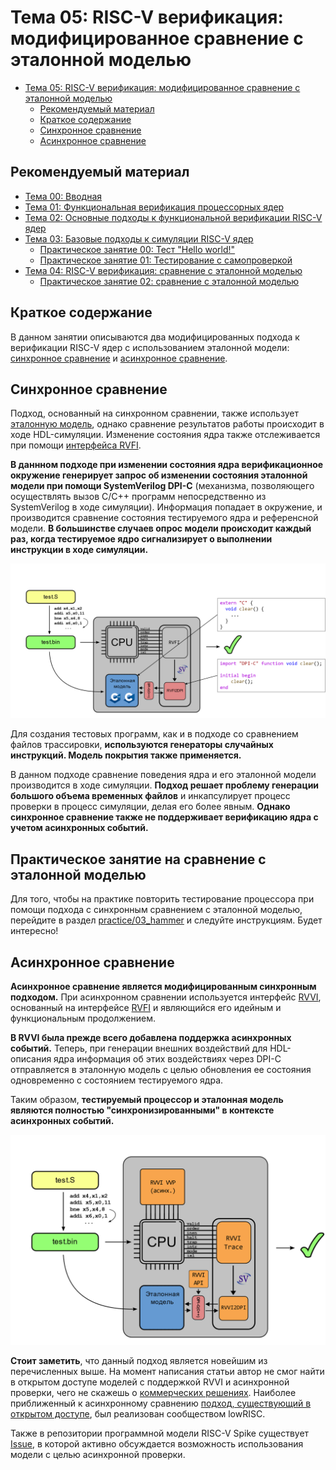 # Тема 05: RISC-V верификация: модифицированное сравнение с эталонной моделью

- [Тема 05: RISC-V верификация: модифицированное сравнение с эталонной моделью](#тема-05-risc-v-верификация-модифицированное-сравнение-с-эталонной-моделью)
  - [Рекомендуемый материал](#рекомендуемый-материал)
  - [Краткое содержание](#краткое-содержание)
  - [Синхронное сравнение](#синхронное-сравнение)
  - [Асинхронное сравнение](#асинхронное-сравнение)

## Рекомендуемый материал

- [Тема 00: Вводная](./00_intro.md)
- [Тема 01: Функциональная верификация процессорных ядер](./01_basics.md)
- [Тема 02: Основные подходы к функциональной верификации RISC-V ядер](./02_approach.md)
- [Тема 03: Базовые подходы к симуляции RISC-V ядер](./03_func.md)
  - [Практическое занятие 00: Тест "Hello world!"](../practice/00_basic_hex/)
  - [Практическое занятие 01: Тестирование с самопроверкой](../practice/01_riscv_tests/)
- [Тема 04: RISC-V верификация: сравнение с эталонной моделью](./04_rgen.md)
  - [Практическое занятие 02: сравнение с эталонной моделью](./practice/02_aapg/)

## Краткое содержание

В данном занятии описываются два модифицированных подхода к верификации RISC-V ядер с использованием эталонной модели: [синхронное сравнение](#синхронное-сравнение) и [асинхронное сравнение](#асинхронное-сравнение).

## Синхронное сравнение

Подход, основанный на синхронном сравнении, также использует [эталонную модель](./04_rgen.md#описание-подхода-часть-1), однако сравнение результатов работы происходит в ходе HDL-симуляции. Изменение состояния ядра также отслеживается при помощи [интерфейса RVFI](./04_rgen.md#интерфейс-rvfi).

**В даннном подходе при изменении состояния ядра верификационное окружение генерирует запрос об изменении состояния эталонной модели при помощи SystemVerilog DPI-C** (механизма, позволяющего осуществлять вызов C/C++ программ непосредственно из SystemVerilog в ходе симуляции). Информация попадает в окружение, и производится сравнение состояния тестируемого ядра и референсной модели. **В большинстве случаев опрос модели происходит каждый раз, когда тестируемое ядро сигнализирует о выполнении инструкции в ходе симуляции.**

![](../doc/pic/iss_2.png)

Для создания тестовых программ, как и в подходе со сравнением файлов трассировки, **используются генераторы случайных инструкций. Модель покрытия также применяется.**

В данном подходе сравнение поведения ядра и его эталонной модели производится в ходе симуляции. **Подход решает проблему генерации большого объема временных файлов** и инкапсулирует процесс проверки в процесс симуляции, делая его более явным. **Однако синхронное сравнение также не поддерживает верификацию ядра с учетом асинхронных событий.**

## Практическое занятие на сравнение с эталонной моделью

Для того, чтобы на практике повторить тестирование процессора при помощи подхода с синхронным сравнением с эталонной моделью, перейдите в раздел [practice/03_hammer](../practice/03_hammer/) и следуйте инструкциям. Будет интересно!

## Асинхронное сравнение

**Асинхронное сравнение является модифицированным синхронным подходом.** При асинхронном сравнении используется интерфейс [RVVI](https://github.com/riscv-verification/RVVI), основанный на интерфейсе [RVFI](https://github.com/SymbioticEDA/riscv-formal/blob/master/docs/rvfi.md) и являющийся его идейным и функциональным продолжением.

**В RVVI была прежде всего добавлена поддержка асинхронных событий.** Теперь, при генерации внешних воздействий для HDL-описания ядра информация об этих воздействиях через DPI-C отправляется в эталонную модель с целью обновления ее состояния одновременно с состоянием тестируемого ядра.

Таким образом, **тестируемый процессор и эталонная модель являются полностью "синхронизированными" в контексте асинхронных событий.**

![](../doc/pic/iss_3.png)

**Стоит заметить**, что данный подход является новейшим из перечисленных выше. На момент написания статьи автор не смог найти в открытом доступе моделей с поддержкой RVVI и асинхронной проверки, чего не скажешь о [коммерческих решениях](https://www.imperas.com/imperasdv). Наиболее приближенный к асинхронному сравнению [подход, существующий в открытом доступе](https://ibex-core.readthedocs.io/en/latest/03_reference/cosim.html), был реализован сообществом lowRISC.

Также в репозитории программной модели RISC-V Spike существует [Issue](https://github.com/riscv-software-src/riscv-isa-sim/issues/911), в которой активно обсуждается возможность использования модели с целью асинхронной проверки.
